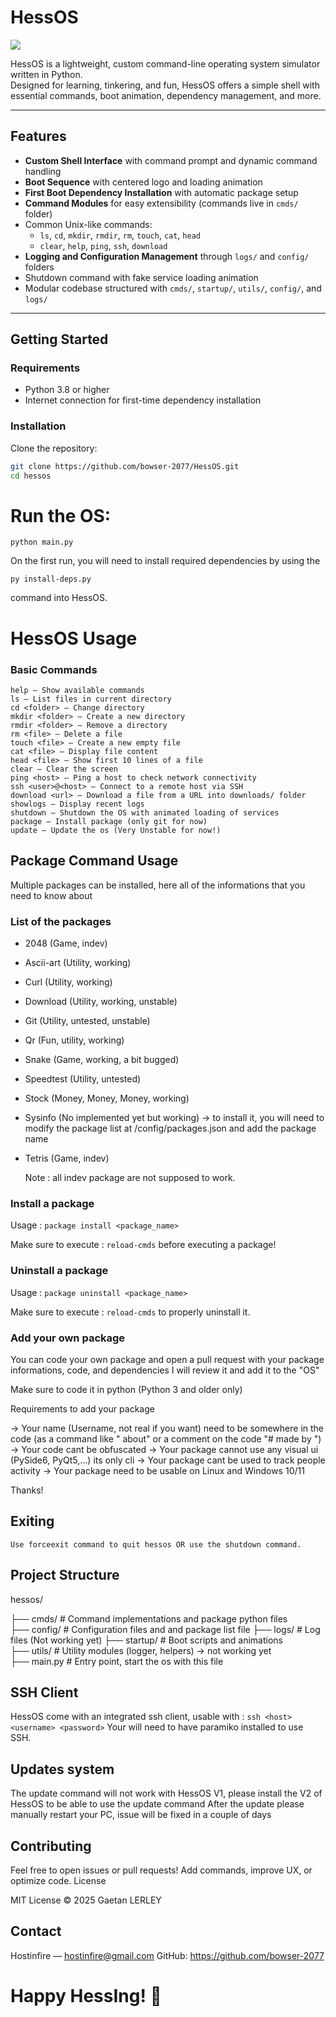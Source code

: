 # HessOS

![](https://raw.githubusercontent.com/bowser-2077/HessOS/refs/heads/main/github/V2.png)

HessOS is a lightweight, custom command-line operating system simulator written in Python.  
Designed for learning, tinkering, and fun, HessOS offers a simple shell with essential commands, boot animation, dependency management, and more.

---

## Features

- **Custom Shell Interface** with command prompt and dynamic command handling
- **Boot Sequence** with centered logo and loading animation  
- **First Boot Dependency Installation** with automatic package setup  
- **Command Modules** for easy extensibility (commands live in `cmds/` folder)  
- Common Unix-like commands:  
  - `ls`, `cd`, `mkdir`, `rmdir`, `rm`, `touch`, `cat`, `head`  
  - `clear`, `help`, `ping`, `ssh`, `download`  
- **Logging and Configuration Management** through `logs/` and `config/` folders  
- Shutdown command with fake service loading animation  
- Modular codebase structured with `cmds/`, `startup/`, `utils/`, `config/`, and `logs/`

---

## Getting Started

### Requirements

- Python 3.8 or higher  
- Internet connection for first-time dependency installation

### Installation

Clone the repository:

```bash
git clone https://github.com/bowser-2077/HessOS.git
cd hessos
```

# Run the OS:

```
python main.py
```

On the first run, you will need to install required dependencies by using the 
```
py install-deps.py
``` 
command into HessOS.

# HessOS Usage

### Basic Commands


    help — Show available commands
    ls — List files in current directory
    cd <folder> — Change directory
    mkdir <folder> — Create a new directory
    rmdir <folder> — Remove a directory
    rm <file> — Delete a file
    touch <file> — Create a new empty file
    cat <file> — Display file content
    head <file> — Show first 10 lines of a file
    clear — Clear the screen
    ping <host> — Ping a host to check network connectivity
    ssh <user>@<host> — Connect to a remote host via SSH
    download <url> — Download a file from a URL into downloads/ folder
    showlogs — Display recent logs
    shutdown — Shutdown the OS with animated loading of services
    package — Install package (only git for now)
    update — Update the os (Very Unstable for now!)

## Package Command Usage


  Multiple packages can be installed, here all of the informations that you need to know about


### List of the packages


  - 2048 (Game, indev)
  - Ascii-art (Utility, working)
  - Curl (Utility, working)
  - Download (Utility, working, unstable)
  - Git (Utility, untested, unstable)
  - Qr (Fun, utility, working)
  - Snake (Game, working, a bit bugged)
  - Speedtest (Utility, untested)
  - Stock (Money, Money, Money, working)
  - Sysinfo (No implemented yet but working) -> to install it, you will need to modify the package list at /config/packages.json and add the package name
  - Tetris (Game, indev)


    Note : all indev package are not supposed to work.

### Install a package


  Usage : ```package install <package_name>```

  Make sure to execute : ```reload-cmds``` before executing a package!

### Uninstall a package


  
  Usage : ```package uninstall <package_name>```

  Make sure to execute : ```reload-cmds``` to properly uninstall it.

### Add your own package


  You can code your own package and open a pull request with your package informations, code, and dependencies
  I will review it and add it to the "OS"

  Make sure to code it in python (Python 3 and older only)

  Requirements to add your package

  -> Your name (Username, not real if you want) need to be somewhere in the code (as a command like "<packagename> about" or a comment on the code "# made by <name>")
  -> Your code cant be obfuscated
  -> Your package cannot use any visual ui (PySide6, PyQt5,...) its only cli
  -> Your package cant be used to track people activity
  -> Your package need to be usable on Linux and Windows 10/11

Thanks!
    

## Exiting


    Use forceexit command to quit hessos OR use the shutdown command.

## Project Structure


hessos/

├── cmds/          # Command implementations and package python files  
├── config/        # Configuration files and and package list file
├── logs/          # Log files (Not working yet) 
├── startup/       # Boot scripts and animations  
├── utils/         # Utility modules (logger, helpers) -> not working yet  
├── main.py        # Entry point, start the os with this file

## SSH Client

HessOS come with an integrated ssh client, usable with : ```ssh <host> <username> <password>```
Your will need to have paramiko installed to use SSH.

## Updates system

The update command will not work with HessOS V1, please install the V2 of HessOS to be able to use the update command
After the update please manually restart your PC, issue will be fixed in a couple of days

## Contributing

Feel free to open issues or pull requests! Add commands, improve UX, or optimize code.
License

MIT License © 2025 Gaetan LERLEY

## Contact

Hostinfire — hostinfire@gmail.com
GitHub: https://github.com/bowser-2077

# Happy HessIng! 🚀

